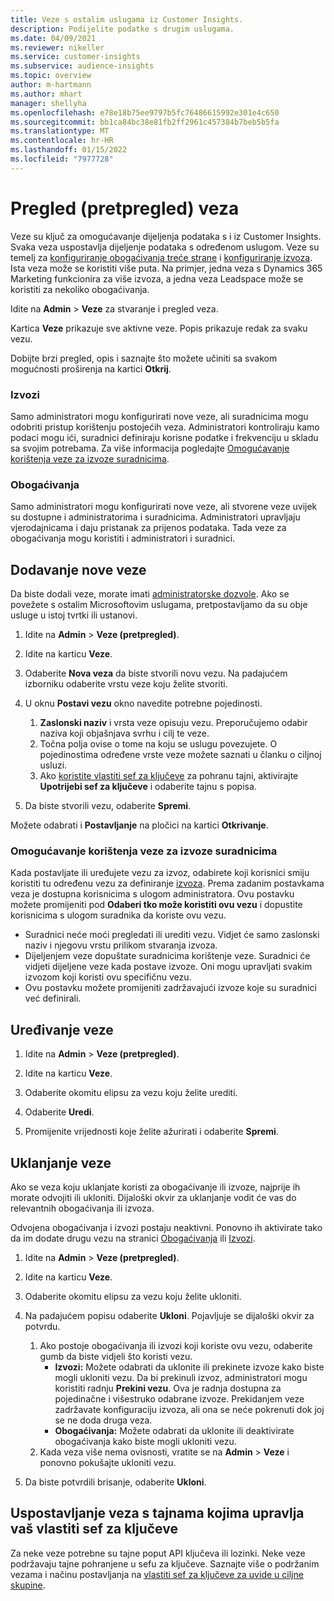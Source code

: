 ```yaml
---
title: Veze s ostalim uslugama iz Customer Insights.
description: Podijelite podatke s drugim uslugama.
ms.date: 04/09/2021
ms.reviewer: nikeller
ms.service: customer-insights
ms.subservice: audience-insights
ms.topic: overview
author: m-hartmann
ms.author: mhart
manager: shellyha
ms.openlocfilehash: e78e18b75ee9797b5fc76486615992e301e4c650
ms.sourcegitcommit: bb1ca84bc38e81fb2ff2961c457384b7beb5b5fa
ms.translationtype: MT
ms.contentlocale: hr-HR
ms.lasthandoff: 01/15/2022
ms.locfileid: "7977728"
---
```

# <a name="connections-preview-overview"></a>Pregled (pretpregled) veza

Veze su ključ za omogućavanje dijeljenja podataka s i iz Customer Insights. Svaka veza uspostavlja dijeljenje podataka s određenom uslugom. Veze su temelj za [konfiguriranje obogaćivanja treće strane](enrichment-hub.md) i [konfiguriranje izvoza](export-destinations.md). Ista veza može se koristiti više puta. Na primjer, jedna veza s Dynamics 365 Marketing funkcionira za više izvoza, a jedna veza Leadspace može se koristiti za nekoliko obogaćivanja.

Idite na **Admin** > **Veze** za stvaranje i pregled veza.

Kartica **Veze** prikazuje sve aktivne veze. Popis prikazuje redak za svaku vezu. 

Dobijte brzi pregled, opis i saznajte što možete učiniti sa svakom mogućnosti proširenja na kartici **Otkrij**.

### <a name="exports"></a>Izvozi

Samo administratori mogu konfigurirati nove veze, ali suradnicima mogu odobriti pristup korištenju postojećih veza. Administratori kontroliraju kamo podaci mogu ići, suradnici definiraju korisne podatke i frekvenciju u skladu sa svojim potrebama. Za više informacija pogledajte [Omogućavanje korištenja veze za izvoze suradnicima](#allow-contributors-to-use-a-connection-for-exports).

### <a name="enrichments"></a>Obogaćivanja

Samo administratori mogu konfigurirati nove veze, ali stvorene veze uvijek su dostupne i administratorima i suradnicima. Administratori upravljaju vjerodajnicama i daju pristanak za prijenos podataka. Tada veze za obogaćivanja mogu koristiti i administratori i suradnici.

## <a name="add-a-new-connection"></a>Dodavanje nove veze

Da biste dodali veze, morate imati [administratorske dozvole](permissions.md). Ako se povežete s ostalim Microsoftovim uslugama, pretpostavljamo da su obje usluge u istoj tvrtki ili ustanovi.

1. Idite na **Admin** > **Veze (pretpregled)**.

1. Idite na karticu **Veze**.

1. Odaberite **Nova veza** da biste stvorili novu vezu. Na padajućem izborniku odaberite vrstu veze koju želite stvoriti.

1. U oknu **Postavi vezu** okno navedite potrebne pojedinosti. 
   1. **Zaslonski naziv** i vrsta veze opisuju vezu. Preporučujemo odabir naziva koji objašnjava svrhu i cilj te veze.
   1. Točna polja ovise o tome na koju se uslugu povezujete. O pojedinostima određene vrste veze možete saznati u članku o ciljnoj usluzi.
   1. Ako [koristite vlastiti sef za ključeve](use-azure-key-vault.md) za pohranu tajni, aktivirajte **Upotrijebi sef za ključeve** i odaberite tajnu s popisa.

1. Da biste stvorili vezu, odaberite **Spremi**.

Možete odabrati i **Postavljanje** na pločici na kartici **Otkrivanje**.

### <a name="allow-contributors-to-use-a-connection-for-exports"></a>Omogućavanje korištenja veze za izvoze suradnicima

Kada postavljate ili uređujete vezu za izvoz, odabirete koji korisnici smiju koristiti tu određenu vezu za definiranje [izvoza](export-destinations.md). Prema zadanim postavkama veza je dostupna korisnicima s ulogom administratora. Ovu postavku možete promijeniti pod **Odaberi tko može koristiti ovu vezu** i dopustite korisnicima s ulogom suradnika da koriste ovu vezu.

- Suradnici neće moći pregledati ili urediti vezu. Vidjet će samo zaslonski naziv i njegovu vrstu prilikom stvaranja izvoza.
- Dijeljenjem veze dopuštate suradnicima korištenje veze. Suradnici će vidjeti dijeljene veze kada postave izvoze. Oni mogu upravljati svakim izvozom koji koristi ovu specifičnu vezu.
- Ovu postavku možete promijeniti zadržavajući izvoze koje su suradnici već definirali.

## <a name="edit-a-connection"></a>Uređivanje veze

1. Idite na **Admin** > **Veze (pretpregled)**.

1. Idite na karticu **Veze**.

1. Odaberite okomitu elipsu za vezu koju želite urediti.

1. Odaberite **Uredi**.

1. Promijenite vrijednosti koje želite ažurirati i odaberite **Spremi**.

## <a name="remove-a-connection"></a>Uklanjanje veze

Ako se veza koju uklanjate koristi za obogaćivanje ili izvoze, najprije ih morate odvojiti ili ukloniti. Dijaloški okvir za uklanjanje vodit će vas do relevantnih obogaćivanja ili izvoza. 

Odvojena obogaćivanja i izvozi postaju neaktivni. Ponovno ih aktivirate tako da im dodate drugu vezu na stranici [Obogaćivanja](enrichment-hub.md) ili [Izvozi](export-destinations.md).

1. Idite na **Admin** > **Veze (pretpregled)**.

1. Idite na karticu **Veze**.

1. Odaberite okomitu elipsu za vezu koju želite ukloniti.

1. Na padajućem popisu odaberite **Ukloni**. Pojavljuje se dijaloški okvir za potvrdu.

   1. Ako postoje obogaćivanja ili izvozi koji koriste ovu vezu, odaberite gumb da biste vidjeli što koristi vezu.
      - **Izvozi:** Možete odabrati da uklonite ili prekinete izvoze kako biste mogli ukloniti vezu. Da bi prekinuli izvoz, administratori mogu koristiti radnju **Prekini vezu**. Ova je radnja dostupna za pojedinačne i višestruko odabrane izvoze. Prekidanjem veze zadržavate konfiguraciju izvoza, ali ona se neće pokrenuti dok joj se ne doda druga veza.
      - **Obogaćivanja:** Možete odabrati da uklonite ili deaktivirate obogaćivanja kako biste mogli ukloniti vezu. 
   1. Kada veza više nema ovisnosti, vratite se na **Admin** > **Veze** i ponovno pokušajte ukloniti vezu.

1. Da biste potvrdili brisanje, odaberite **Ukloni**.

## <a name="set-up-connections-with-secrets-managed-by-your-own-key-vault"></a>Uspostavljanje veza s tajnama kojima upravlja vaš vlastiti sef za ključeve

Za neke veze potrebne su tajne poput API ključeva ili lozinki. Neke veze podržavaju tajne pohranjene u sefu za ključeve. Saznajte više o podržanim vezama i načinu postavljanja na [vlastiti sef za ključeve za uvide u ciljne skupine](use-azure-key-vault.md).
